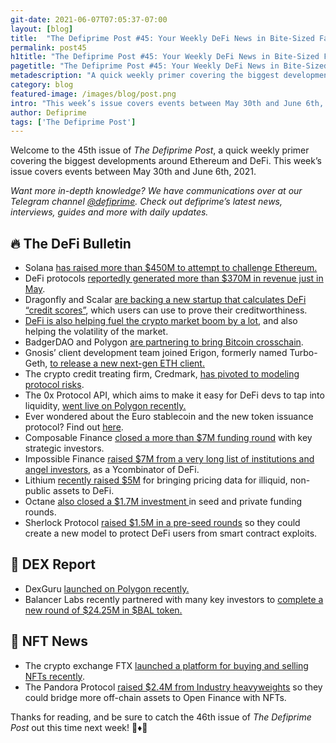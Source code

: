 ```yaml
---
git-date: 2021-06-07T07:05:37-07:00
layout: [blog]
title:  "The Defiprime Post #45: Your Weekly DeFi News in Bite-Sized Fashion"
permalink: post45
h1title: "The Defiprime Post #45: Your Weekly DeFi News in Bite-Sized Fashion"
pagetitle: "The Defiprime Post #45: Your Weekly DeFi News in Bite-Sized Fashion"
metadescription: "A quick weekly primer covering the biggest developments around Ethereum and DeFi. This week’s issue covers events between May 30th and June 6th, 2021"
category: blog
featured-image: /images/blog/post.png
intro: "This week’s issue covers events between May 30th and June 6th, 2021"
author: Defiprime
tags: ['The Defiprime Post']
---
```


Welcome to the 45th issue of _The Defiprime Post_, a quick weekly primer covering the biggest developments around Ethereum and DeFi. This week’s issue covers events between May 30th and June 6th, 2021.

_Want more in-depth knowledge? We have communications over at our Telegram channel [@defiprime](https://t.me/defiprime). Check out defiprime’s latest news, interviews, guides and more with daily updates._


## 🔥 The DeFi Bulletin

*   Solana [has raised more than $450M to attempt to challenge Ethereum.](https://decrypt.co/72754/solana-raising-450-million-challenge-ethereum)
*   DeFi protocols [reportedly generated more than $370M in revenue just in May](https://www.theblockcrypto.com/linked/106858/defi-protocols-ethereum-may-revenue).
*   Dragonfly and Scalar [are backing a new startup that calculates DeFi “credit scores”](https://www.theblockcrypto.com/linked/106806/dragonfly-scalar-arcx-defi-passport), which users can use to prove their creditworthiness.
*   [DeFi is also helping fuel the crypto market boom by a lot](https://www.wsj.com/articles/defi-is-helping-to-fuel-the-crypto-market-boomand-its-recent-volatility-11622712602), and also helping the volatility of the market. 
*   BadgerDAO and Polygon [are partnering to bring Bitcoin crosschain](https://badgerdao.medium.com/badgerdao-and-polygon-partner-to-bring-bitcoin-crosschain-3f2cbad86223).
*   Gnosis’ client development team joined Erigon, formerly named Turbo-Geth, [to release a new next-gen ETH client.](https://medium.com/openethereum/gnosis-joins-erigon-formerly-turbo-geth-to-release-next-gen-ethereum-client-c6708dd06dd)
*   The crypto credit treating firm, Credmark, [has pivoted to modeling protocol risks](https://www.coindesk.com/crypto-credit-scoring-credmark-pivots-evaluating-defi-protocols).
*   The 0x Protocol API, which aims to make it easy for DeFi devs to tap into liquidity, [went live on Polygon recently.](https://blog.0xproject.com/0x-api-is-now-live-on-polygon-ce61faa2f99b)
*   Ever wondered about the Euro stablecoin and the new token issuance protocol? Find out [here](https://defiprime.com/mimo).
*   Composable Finance [closed a more than $7M funding round](https://composablefi.medium.com/composable-finance-closes-7-million-funding-round-with-strategic-investors-69db8d099384) with key strategic investors.
*   Impossible Finance [raised $7M from a very long list of institutions and angel investors](https://decrypt.co/72625/y-combinator-defi-project-impossible-finance-raises-7m), as a Ycombinator of DeFi.
*   Lithium [recently raised $5M](https://www.coindesk.com/lithium-decentralized-oracle-private-assets-defi) for bringing pricing data for illiquid, non-public assets to DeFi.
*   Octane [also closed a $1.7M investment ](https://octanefinance.medium.com/octane-closes-1-7m-investment-87c1421e486b)in seed and private funding rounds.
*   Sherlock Protocol [raised $1.5M in a pre-seed rounds](https://medium.com/@SHERLOCK_PROTOCOL/sherlock-raises-1-5m-for-new-model-to-protect-defi-users-from-smart-contract-exploits-8082160e3099) so they could create a new model to protect DeFi users from smart contract exploits.

## 💱 DEX Report

*   DexGuru [launched on Polygon recently.](https://twitter.com/dexguru/status/1399396381287096320)
*   Balancer Labs recently partnered with many key investors to  [complete a new round of $24.25M in $BAL token.](https://fernandocmartinelli.medium.com/balancer-labs-partners-with-key-investors-in-24-25m-token-purchases-a128c325aa78)

## 💎 NFT News

*   The crypto exchange FTX [launched a platform for buying and selling NFTs recently](https://www.theblockcrypto.com/post/107087/crypto-exchange-ftx-nft-marketplace).
*   The Pandora Protocol [raised $2.4M from Industry heavyweights](https://medium.com/pandoraprotocol/pandora-protocol-raises-2-4m-edf3beab35b3) so they could bridge more off-chain assets to Open Finance with NFTs.

Thanks for reading, and be sure to catch the 46th issue of _The Defiprime Post_ out this time next week! 👋♦️👋